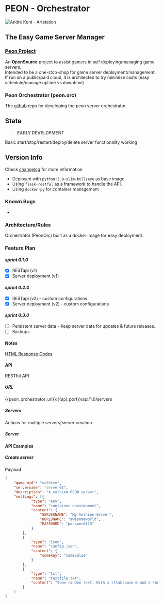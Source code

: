 # PEON - Orchestrator

![André Kent - Artstation](https://cdna.artstation.com/p/assets/images/images/023/913/316/large/andre-kent-peon-turntable.jpg)

## The Easy Game Server Manager

### [Peon Project](https://github.com/nox-noctua-consulting/peon)

An **OpenSource** project to assist gamers in self deploying/managing game servers.\
Intended to be a one-stop-shop for game server deployment/management.\
If run on a public/paid cloud, it is architected to try minimise costs (easy schedule/manage uptime vs downtime)

### Peon Orchestrator (peon.orc)

The [github](https://github.com/nox-noctua-consulting/peon-orc/) repo for developing the peon server orchestrator.

## State

> **EARLY DEVELOPMENT**

Basic start/stop/restart/deploy/delete server functionality working

## Version Info

Check [changelog](https://github.com/nox-noctua-consulting/peon-orc/blob/master/changelog.md) for more information

- Deployed with ``python:3.9-slim-bullseye`` as base image
- Using ``flask-restful`` as a framework to handle the API.
- Using ``docker-py`` for container management

### Known Bugs

-

### Architecture/Rules

Orchestrator (PeonOrc) built as a docker image for easy deployment.

### Feature Plan

#### *sprint 0.1.0*

- [x] RESTapi (v1)
- [x] Server deployment (v1)

#### *sprint 0.2.0*

- [x] RESTapi (v2) - custom configurations
- [x] Server deployment (v2) - custom configurations

#### *sprint 0.3.0*

- [ ] Persistent server data - Keep server data for updates & future releases.
- [ ] Backups

#### Notes

[HTML Response Codes](https://www.restapitutorial.com/httpstatuscodes.html)

#### API

RESTful API

##### URL

{{peon_orchestrator_url}}:{{api_port}}/api/1.0/servers

##### Servers

Actions for multiple servers/server creation

##### Server

#### API Examples

##### Create server

Payload

```json
{
    "game_uid": "valhiem",
    "servername": "server01",
    "description": "A valhiem PEON server",
    "settings": [{
            "type": "env",
            "name": "container environment",
            "content": {
                "SERVERNAME": "My-Valhiem-Server",
                "WORLDNAME": "awesomeworld",
                "PASSWORD": "password123"
            }
        },
        {
            "type": "json",
            "name": "config.json",
            "content": {
                "somekey": "somevalue"
            }
        },
        {
            "type": "txt",
            "name": "textfile.txt",
            "content": "Some random text. With a \ttabspace & and a \nnewline."
        }
    ]
}
```

